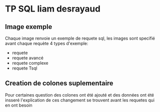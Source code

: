 # TP SQL liam desrayaud

## Image exemple

Chaque image renvoie un exemple de requete sql, les images sont specifié avant chaque requète
4 types d'exemple:

- requete
- requete avancé
- requete complexe
- requete Tsql

## Creation de colones suplementaire

Pour certaines question des colones ont été ajouté et des données ont été insseré l'explication de ces changement se trouvent avant les requetes qui en ont besoin
